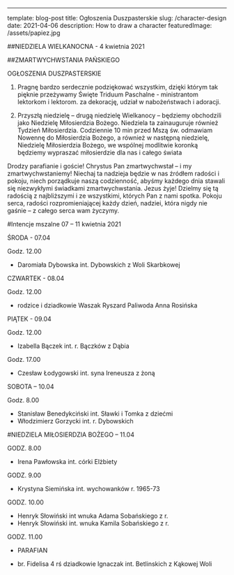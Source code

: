 ---
template: blog-post
title: Ogłoszenia Duszpasterskie
slug: /character-design
date: 2021-04-06
description: How to draw a character
featuredImage: /assets/papiez.jpg

 
##NIEDZIELA WIELKANOCNA	 - 4 kwietnia 2021                                            

##ZMARTWYCHWSTANIA PAŃSKIEGO 	                                                                             

OGŁOSZENIA DUSZPASTERSKIE

1. Pragnę bardzo serdecznie podziękować wszystkim, dzięki którym tak pięknie przeżywamy Święte Triduum Paschalne -   ministrantom lektorkom i lektorom.
za dekorację,  udział w nabożeństwach i adoracji. 

2. Przyszłą niedzielę – drugą niedzielę Wielkanocy – będziemy obchodzili jako Niedzielę Miłosierdzia Bożego. Niedziela ta zainauguruje również Tydzień Miłosierdzia. Codziennie 10 min przed Mszą św.  odmawiam Nowennę do Miłosierdzia Bożego, a również w następną niedzielę, Niedzielę Miłosierdzia Bożego, we wspólnej modlitwie koronką będziemy wypraszać miłosierdzie dla nas i całego świata

Drodzy parafianie i goście!
Chrystus Pan zmartwychwstał – i my zmartwychwstaniemy! Niechaj ta nadzieja będzie w nas źródłem radości i pokoju, niech porządkuje naszą codzienność, abyśmy każdego dnia stawali się niezwykłymi świadkami zmartwychwstania. Jezus żyje! Dzielmy się tą radością z najbliższymi i ze wszystkimi, których Pan z nami spotka. Pokoju serca, radości rozpromieniającej każdy dzień, nadziei, która nigdy nie gaśnie – z całego serca wam życzymy.

#Intencje mszalne 07  – 11 kwietnia  2021

ŚRODA  - 07.04

Godz. 12.00

+ Daromiała Dybowska int.  Dybowskich z Woli Skarbkowej

CZWARTEK  - 08.04

Godz. 12.00

+ rodzice i dziadkowie Waszak Ryszard Paliwoda Anna Rosińska

PIĄTEK - 09.04

Godz. 12.00

+ Izabella Bączek int. r. Bączków z Dąbia

Godz. 17.00

+ Czesław Łodygowski int. syna Ireneusza z żoną

SOBOTA – 10.04

Godz. 8.00
+ Stanisław Benedykciński int. Sławki i Tomka z dziećmi
+ Włodzimierz Gorzycki int. r. Dybowskich

#NIEDZIELA MIŁOSIERDZIA BOŻEGO – 11.04

GODZ. 8.00

+ Irena Pawłowska int.  córki Elżbiety 

GODZ. 9.00

+ Krystyna Siemińska int. wychowanków r. 1965-73 

GODZ. 10.00

+ Henryk Słowiński int wnuka Adama Sobańskiego z r. 
+ Henryk Słowiński int. wnuka Kamila Sobańskiego z r. 

GODZ. 11.00

- PARAFIAN 
+ br. Fidelisa 4 rś dziadkowie Ignaczak int. Betlinskich z Kąkowej Woli